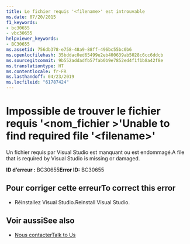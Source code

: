 ```yaml
---
title: Le fichier requis '<filename>' est introuvable
ms.date: 07/20/2015
f1_keywords:
- bc30655
- vbc30655
helpviewer_keywords:
- BC30655
ms.assetid: 756db378-e758-48a9-88ff-496bc55bc0b6
ms.openlocfilehash: 35bddac0ed65499e2eb400639ab5028c6cc6ddcb
ms.sourcegitcommit: 9b552addadfb57fab0b9e7852ed4f1f1b8a42f8e
ms.translationtype: HT
ms.contentlocale: fr-FR
ms.lasthandoff: 04/23/2019
ms.locfileid: "61787424"
---
```

# <a name="unable-to-find-required-file-filename"></a><span data-ttu-id="e56cb-102">Impossible de trouver le fichier requis '\<nom_fichier >'</span><span class="sxs-lookup"><span data-stu-id="e56cb-102">Unable to find required file '\<filename>'</span></span>
<span data-ttu-id="e56cb-103">Un fichier requis par Visual Studio est manquant ou est endommagé.</span><span class="sxs-lookup"><span data-stu-id="e56cb-103">A file that is required by Visual Studio is missing or damaged.</span></span>  
  
 <span data-ttu-id="e56cb-104">**ID d’erreur :** BC30655</span><span class="sxs-lookup"><span data-stu-id="e56cb-104">**Error ID:** BC30655</span></span>  
  
## <a name="to-correct-this-error"></a><span data-ttu-id="e56cb-105">Pour corriger cette erreur</span><span class="sxs-lookup"><span data-stu-id="e56cb-105">To correct this error</span></span>  
  
- <span data-ttu-id="e56cb-106">Réinstallez Visual Studio.</span><span class="sxs-lookup"><span data-stu-id="e56cb-106">Reinstall Visual Studio.</span></span>  
  
## <a name="see-also"></a><span data-ttu-id="e56cb-107">Voir aussi</span><span class="sxs-lookup"><span data-stu-id="e56cb-107">See also</span></span>

- [<span data-ttu-id="e56cb-108">Nous contacter</span><span class="sxs-lookup"><span data-stu-id="e56cb-108">Talk to Us</span></span>](/visualstudio/ide/talk-to-us)
